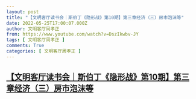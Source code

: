 ```yaml
---
layout: post
title: "【文明客厅读书会｜斯伯丁《隐形战》第10期】第三章经济（三）房市泡沫等"
date: 2022-05-25T17:00:07.000Z
author: 文明客厅周孝正
from: https://www.youtube.com/watch?v=DszIkwbv-JY
tags: [ 文明客厅周孝正 ]
comments: True
categories: [ 文明客厅周孝正 ]
---
```

<!--1653498007000-->
[【文明客厅读书会｜斯伯丁《隐形战》第10期】第三章经济（三）房市泡沫等](https://www.youtube.com/watch?v=DszIkwbv-JY)
------

<div>

</div>
